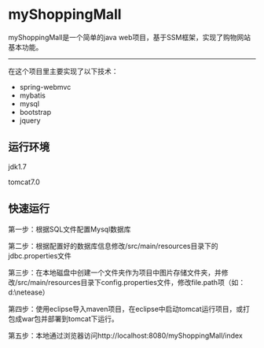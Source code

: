 # myShoppingMall
myShoppingMall是一个简单的java web项目，基于SSM框架，实现了购物网站基本功能。

-------------------
在这个项目里主要实现了以下技术：
* spring-webmvc
* mybatis
* mysql
* bootstrap
* jquery
## 运行环境
jdk1.7

tomcat7.0

## 快速运行
第一步：根据SQL文件配置Mysql数据库

第二步：根据配置好的数据库信息修改/src/main/resources目录下的jdbc.properties文件

第三步：在本地磁盘中创建一个文件夹作为项目中图片存储文件夹，并修改/src/main/resources目录下config.properties文件，修改file.path项（如：d:\\netease）

第四步：使用eclipse导入maven项目，在eclipse中启动tomcat运行项目，或打包成war包并部署到tomcat下运行。

第五步：本地通过浏览器访问http://localhost:8080/myShoppingMall/index
